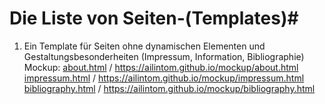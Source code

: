 
# Die Liste von Seiten-(Templates)#  
1) Ein Template für Seiten ohne dynamischen Elementen und Gestaltungsbesonderheiten (Impressum, Information, Bibliographie)  
Mockup: [about.html](mockup/about.html) / <https://ailintom.github.io/mockup/about.html>  
[impressum.html](mockup/impressum.html) / <https://ailintom.github.io/mockup/impressum.html>  
[bibliography.html](mockup/bibliography.html) / <https://ailintom.github.io/mockup/bibliography.html>  

